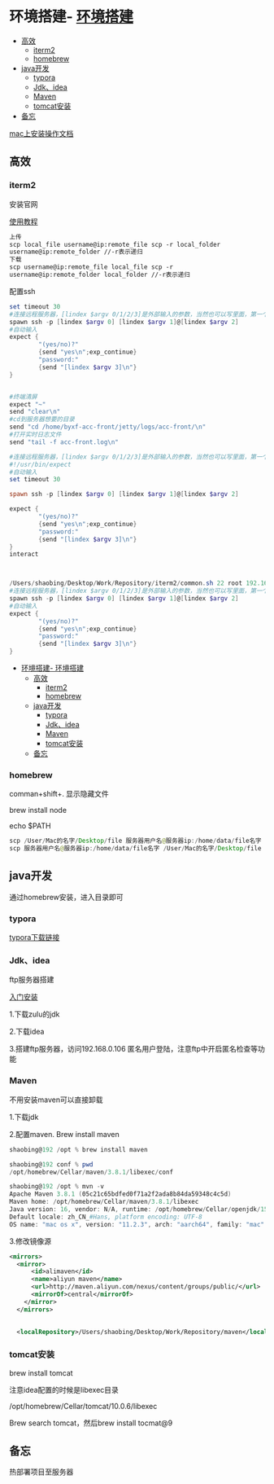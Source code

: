 # 环境搭建- [环境搭建](#环境搭建)
  - [高效](#高效)
    - [iterm2](#iterm2)
    - [homebrew](#homebrew)
  - [java开发](#java开发)
    - [typora](#typora)
    - [Jdk、idea](#jdkidea)
    - [Maven](#maven)
    - [tomcat安装](#tomcat安装)
  - [备忘](#备忘)

[mac上安装操作文档](https://mp.weixin.qq.com/s/8XMRdSHskdXFHQVDG50sHQ)

## 高效

### iterm2

安装官网

[使用教程](https://blog.csdn.net/zhongtiankai/article/details/72776347?utm_medium=distribute.pc_relevant.none-task-blog-2%7Edefault%7EBlogCommendFromBaidu%7Edefault-5.control&depth_1-utm_source=distribute.pc_relevant.none-task-blog-2%7Edefault%7EBlogCommendFromBaidu%7Edefault-5.control)

```xml
上传 
scp local_file username@ip:remote_file scp -r local_folder 
username@ip:remote_folder //-r表示递归
下载 
scp username@ip:remote_file local_file scp -r 
username@ip:remote_folder local_folder //-r表示递归
```

配置ssh

```powershell
set timeout 30
#连接远程服务器，[lindex $argv 0/1/2/3]是外部输入的参数，当然也可以写里面，第一个参数是端口。第二个参数是登录的账号，点个参数是服务器地址，第四个参数是密码
spawn ssh -p [lindex $argv 0] [lindex $argv 1]@[lindex $argv 2]
#自动输入
expect {
        "(yes/no)?"
        {send "yes\n";exp_continue}
        "password:"
        {send "[lindex $argv 3]\n"}
}


#终端清屏
expect "~"
send "clear\n"
#cd到服务器想要的目录
send "cd /home/byxf-acc-front/jetty/logs/acc-front/\n"
#打开实时日志文件
send "tail -f acc-front.log\n"

#连接远程服务器，[lindex $argv 0/1/2/3]是外部输入的参数，当然也可以写里面，第一个参数是端口。第二个参数是登录的账号，点个参数是服务器地址，第四个参数是密码
#!/usr/bin/expect
#自动输入
set timeout 30

spawn ssh -p [lindex $argv 0] [lindex $argv 1]@[lindex $argv 2]

expect {
        "(yes/no)?"
        {send "yes\n";exp_continue}
        "password:"
        {send "[lindex $argv 3]\n"}
}
interact



/Users/shaobing/Desktop/Work/Repository/iterm2/common.sh 22 root 192.168.0.130 sb403001592
#连接远程服务器，[lindex $argv 0/1/2/3]是外部输入的参数，当然也可以写里面，第一个参数是端口。第二个参数是登录的账号，点个参数是服务器地址，第四个参数是密码
spawn ssh -p [lindex $argv 0] [lindex $argv 1]@[lindex $argv 2]
#自动输入
expect {
        "(yes/no)?"
        {send "yes\n";exp_continue}
        "password:"
        {send "[lindex $argv 3]\n"}
}
```
- [环境搭建- 环境搭建](#环境搭建--环境搭建)
  - [高效](#高效)
    - [iterm2](#iterm2)
    - [homebrew](#homebrew)
  - [java开发](#java开发)
    - [typora](#typora)
    - [Jdk、idea](#jdkidea)
    - [Maven](#maven)
    - [tomcat安装](#tomcat安装)
  - [备忘](#备忘)
### homebrew

comman+shift+. 显示隐藏文件

brew install node

echo $PATH

```java
scp /User/Mac的名字/Desktop/file 服务器用户名@服务器ip:/home/data/file名字
scp 服务器用户名@服务器ip:/home/data/file名字 /User/Mac的名字/Desktop/file
```



## java开发

通过homebrew安装，进入目录即可

### typora

[typora下载链接](/Users/shaobing/Desktop/Work/Repository/maven)

### Jdk、idea

ftp服务器搭建

 [入门安装](https://mp.weixin.qq.com/s/8XMRdSHskdXFHQVDG50sHQ)

1.下载zulu的jdk

2.下载idea

3.搭建ftp服务器，访问192.168.0.106 匿名用户登陆，注意ftp中开启匿名检查等功能

### Maven

不用安装maven可以直接卸载

1.下载jdk

2.配置maven.  Brew install maven

```powershell
shaobing@192 /opt % brew install maven

shaobing@192 conf % pwd 
/opt/homebrew/Cellar/maven/3.8.1/libexec/conf

shaobing@192 /opt % mvn -v
Apache Maven 3.8.1 (05c21c65bdfed0f71a2f2ada8b84da59348c4c5d)
Maven home: /opt/homebrew/Cellar/maven/3.8.1/libexec
Java version: 16, vendor: N/A, runtime: /opt/homebrew/Cellar/openjdk/15.0.2/libexec/openjdk.jdk/Contents/Home
Default locale: zh_CN_#Hans, platform encoding: UTF-8
OS name: "mac os x", version: "11.2.3", arch: "aarch64", family: "mac"
```

3.修改镜像源

```xml
<mirrors>
  <mirror>  
      <id>alimaven</id>  
      <name>aliyun maven</name>  
      <url>http://maven.aliyun.com/nexus/content/groups/public/</url>  
      <mirrorOf>central</mirrorOf>          
    </mirror>
  </mirrors>
  
  
  <localRepository>/Users/shaobing/Desktop/Work/Repository/maven</localRepository>
```

### tomcat安装

brew install tomcat

注意idea配置的时候是libexec目录

/opt/homebrew/Cellar/tomcat/10.0.6/libexec

Brew search tomcat，然后brew install tocmat@9

## 备忘

热部署项目至服务器
